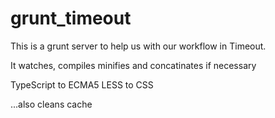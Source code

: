 grunt_timeout
=============

This is a grunt server to help us with our workflow in Timeout. 


It watches, compiles minifies and concatinates if necessary  

TypeScript to ECMA5
LESS to CSS

...also cleans cache

